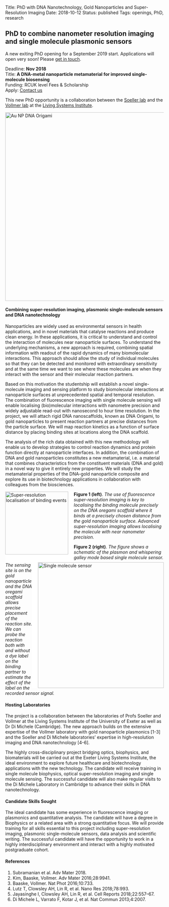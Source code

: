 Title: PhD with DNA Nanotechnology, Gold Nanoparticles and Super-Resolution Imaging
Date: 2018-10-12
Status: published
Tags: openings, PhD, research

## PhD to combine nanometer resolution imaging and single molecule plasmonic sensors

A new exiting PhD opening for a September 2019 start. Applications will open very soon! Please [get in touch]({filename}/pages/contact.md).

Deadline: **Nov 2018** <br>
Title: **A DNA-metal nanoparticle metamaterial for improved single-molecule biosensing** <br>
Funding: RCUK level Fees & Scholarship <br>
Apply: [Contact us]({filename}/pages/contact.md)

This new PhD opportunity is a collaboration between the [Soeller lab](http://soellerlab.ex.ac.uk/) and the [Vollmer lab](https://www.exeter.ac.uk/livingsystems/team/faculty/vollmer/) at the [Living Systems Institute](http://www.exeter.ac.uk/livingsystems/).

<img align="center" width="600"
src="{static}/images/research/metamaterials-schematic.png" alt="Au NP DNA Origami">

#### Combining super-resolution imaging, plasmonic single-molecule sensors and DNA nanotechnology

Nanoparticles are widely used as environmental sensors in health applications, and in novel materials that catalyse reactions and produce clean energy. In these applications, it is critical to understand and control the interaction of molecules near nanoparticle surfaces. To understand the underlying mechanisms, a new approach is required, combining spatial information with readout of the rapid dynamics of many biomolecular interactions. This approach should allow the study of individual molecules so that they can be detected and monitored with extraordinary sensitivity and at the same time we want to see where these molecules are when they interact with the sensor and their molecular reaction partners.

Based on this motivation the studentship will establish a novel single-molecule imaging and sensing platform to study biomolecular interactions at nanoparticle surfaces at unprecedented spatial and temporal resolution. The combination of fluorescence imaging with single molecule sensing will enable localising (bio)molecular interactions with nanometre precision and widely adjustable read-out with nanosecond to hour time resolution. In the project, we will attach rigid DNA nanoscaffolds, known as DNA Origami, to gold nanoparticles to present reaction partners at precise distances from the particle surface. We will map reaction kinetics as a function of surface distance by placing binding sites at locations along the DNA scaffold. 

The analysis of the rich data obtained with this new methodology will enable us to develop strategies to control reaction dynamics and protein function directly at nanoparticle interfaces. In addition, the combination of DNA and gold nanoparticles constitutes a new metamaterial, i.e. a material that combines characteristics from the constituent materials (DNA and gold) in a novel way to give it entirely new properties. We will study the metamaterial properties of the DNA-gold nanoparticle composite and explore its use in biotechnology applications in collaboration with colleagues from the biosciences.

<img style="float:left; border-right:18px solid white; border-bottom:25px solid white" width="200"
src="{static}/images/research/AuNPoregami-03.png" alt="Super-resolution localisation of binding events">

__Figure 1 (left)__. _The use of fluorescence super-resolution imaging is key to localising the binding molecule precisely on the DNA oregami scaffold where it binds at a precisely chosen distance from the gold nanoparticle surface. Advanced super-resolution imaging allows localising the molecule with near nanometer precision._

<img style="float:right; border-left:18px solid white" width="400"
src="{static}/images/research/AuNPoregami-04.png" alt="Single molecule sensor">

__Figure 2 (right)__. _The figure shows a schematic of the plasmon and whispering galley mode based single molecule sensor. The sensing site is on the gold nanoparticle and the DNA oregami scaffold allows precise placement of the reaction site. We can probe the reaction both with and without a dye label on the binding partner to estimate the effect of the label on the recorded sensor signal._

<p style="clear:right"></p>


#### Hosting Laboratories

The project is a collaboration between the laboratories of Profs Soeller and Vollmer at the Living Systems Institute of the University of Exeter as well as Dr Di Michele (Cambridge). The new approach builds on the extensive expertise of the Vollmer laboratory with gold nanoparticle plasmonics [1-3] and the Soeller and Di Michele laboratories’ expertise in high-resolution imaging and DNA nanotechnology [4-6].

The highly cross-disciplinary project bridging optics, biophysics, and biomaterials will be carried out at the Exeter Living Systems Institute, the ideal environment to explore future healthcare and biotechnology applications with the new technology. The candidate will receive training in single molecule biophysics, optical super-resolution imaging and single molecule sensing. The successful candidate will also make regular visits to the Di Michele Laboratory in Cambridge to advance their skills in DNA nanotechnology.

#### Candidate Skills Sought

The ideal candidate has some experience in fluorescence imaging or plasmonics and quantitative analysis. The candidate will have a degree in Biophysics or a related area with a strong quantitative focus. We will provide training for all skills essential to this project including super-resolution imaging, plasmonic single-molecule sensors, data analysis and scientific writing. The successful candidate will have the opportunity to work in a highly interdisciplinary environment and interact with a highly motivated postgraduate cohort.


#### References

1.	Subramanian et al. Adv Mater 2018.
2. 	Kim, Baaske, Vollmer. Adv Mater 2016;28:9941.
3.	Baaske, Vollmer. Nat Phot 2016;10:733.
4.	Lutz T, Clowsley AH, Lin R, et al. Nano Res 2018;78:993. 
5.	Jayasinghe I, Clowsley AH, Lin R, et al. Cell Reports 2018;22:557–67. 
6.	Di Michele L, Varrato F, Kotar J, et al. Nat Commun 2013;4:2007.
